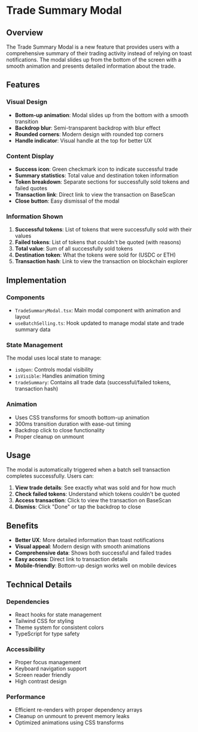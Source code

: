 # Trade Summary Modal

## Overview

The Trade Summary Modal is a new feature that provides users with a comprehensive summary of their trading activity instead of relying on toast notifications. The modal slides up from the bottom of the screen with a smooth animation and presents detailed information about the trade.

## Features

### Visual Design
- **Bottom-up animation**: Modal slides up from the bottom with a smooth transition
- **Backdrop blur**: Semi-transparent backdrop with blur effect
- **Rounded corners**: Modern design with rounded top corners
- **Handle indicator**: Visual handle at the top for better UX

### Content Display
- **Success icon**: Green checkmark icon to indicate successful trade
- **Summary statistics**: Total value and destination token information
- **Token breakdown**: Separate sections for successfully sold tokens and failed quotes
- **Transaction link**: Direct link to view the transaction on BaseScan
- **Close button**: Easy dismissal of the modal

### Information Shown
1. **Successful tokens**: List of tokens that were successfully sold with their values
2. **Failed tokens**: List of tokens that couldn't be quoted (with reasons)
3. **Total value**: Sum of all successfully sold tokens
4. **Destination token**: What the tokens were sold for (USDC or ETH)
5. **Transaction hash**: Link to view the transaction on blockchain explorer

## Implementation

### Components
- `TradeSummaryModal.tsx`: Main modal component with animation and layout
- `useBatchSelling.ts`: Hook updated to manage modal state and trade summary data

### State Management
The modal uses local state to manage:
- `isOpen`: Controls modal visibility
- `isVisible`: Handles animation timing
- `tradeSummary`: Contains all trade data (successful/failed tokens, transaction hash)

### Animation
- Uses CSS transforms for smooth bottom-up animation
- 300ms transition duration with ease-out timing
- Backdrop click to close functionality
- Proper cleanup on unmount

## Usage

The modal is automatically triggered when a batch sell transaction completes successfully. Users can:

1. **View trade details**: See exactly what was sold and for how much
2. **Check failed tokens**: Understand which tokens couldn't be quoted
3. **Access transaction**: Click to view the transaction on BaseScan
4. **Dismiss**: Click "Done" or tap the backdrop to close

## Benefits

- **Better UX**: More detailed information than toast notifications
- **Visual appeal**: Modern design with smooth animations
- **Comprehensive data**: Shows both successful and failed trades
- **Easy access**: Direct link to transaction details
- **Mobile-friendly**: Bottom-up design works well on mobile devices

## Technical Details

### Dependencies
- React hooks for state management
- Tailwind CSS for styling
- Theme system for consistent colors
- TypeScript for type safety

### Accessibility
- Proper focus management
- Keyboard navigation support
- Screen reader friendly
- High contrast design

### Performance
- Efficient re-renders with proper dependency arrays
- Cleanup on unmount to prevent memory leaks
- Optimized animations using CSS transforms 